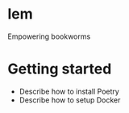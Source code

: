 # lem
Empowering bookworms

# Getting started
- Describe how to install Poetry
- Describe how to setup Docker
